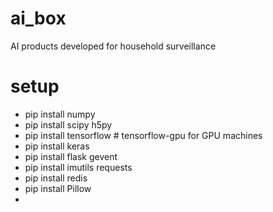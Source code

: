 # ai_box
AI products developed for household surveillance

# setup
- pip install numpy
- pip install scipy h5py
- pip install tensorflow # tensorflow-gpu for GPU machines
- pip install keras
- pip install flask gevent
- pip install imutils requests
- pip install redis
- pip install Pillow
- 